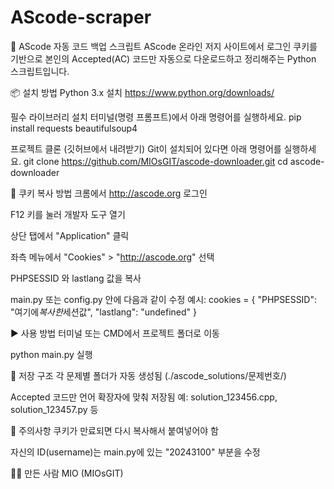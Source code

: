 # AScode-scraper

🎯 AScode 자동 코드 백업 스크립트
AScode 온라인 저지 사이트에서 로그인 쿠키를 기반으로 본인의 Accepted(AC) 코드만 자동으로 다운로드하고 정리해주는 Python 스크립트입니다.

📦 설치 방법
Python 3.x 설치
https://www.python.org/downloads/

필수 라이브러리 설치
터미널(명령 프롬프트)에서 아래 명령어를 실행하세요.
pip install requests beautifulsoup4

프로젝트 클론 (깃허브에서 내려받기)
Git이 설치되어 있다면 아래 명령어를 실행하세요.
git clone https://github.com/MIOsGIT/ascode-downloader.git
cd ascode-downloader

🔐 쿠키 복사 방법
크롬에서 http://ascode.org 로그인

F12 키를 눌러 개발자 도구 열기

상단 탭에서 "Application" 클릭

좌측 메뉴에서 "Cookies" > "http://ascode.org" 선택

PHPSESSID 와 lastlang 값을 복사

main.py 또는 config.py 안에 다음과 같이 수정
예시:
cookies = { "PHPSESSID": "여기에*복사한*세션값", "lastlang": "undefined" }

▶️ 사용 방법
터미널 또는 CMD에서 프로젝트 폴더로 이동

python main.py 실행

💾 저장 구조
각 문제별 폴더가 자동 생성됨 (./ascode_solutions/문제번호/)

Accepted 코드만 언어 확장자에 맞춰 저장됨
예: solution_123456.cpp, solution_123457.py 등

📌 주의사항
쿠키가 만료되면 다시 복사해서 붙여넣어야 함

자신의 ID(username)는 main.py에 있는 "20243100" 부분을 수정

🙋‍♀️ 만든 사람
MIO (MIOsGIT)
